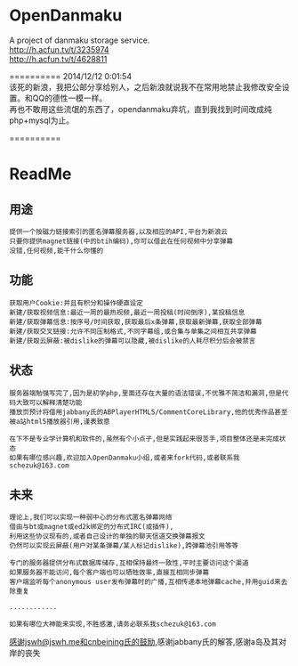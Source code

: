 OpenDanmaku
==========
A project of danmaku storage service.  
http://h.acfun.tv/t/3235974  
http://h.acfun.tv/t/4628811  

==========
2014/12/12 0:01:54   
该死的新浪，我把公邮分享给别人，之后新浪就说我不在常用地禁止我修改安全设置。和QQ的德性一模一样。   
再也不敢用这些流氓的东西了，opendanmaku弃坑，直到我找到时间改成纯php+mysql为止。   

==========
# ReadMe

##	用途
	提供一个按磁力链接索引的匿名弹幕服务器,以及相应的API,平台为新浪云
	只要你提供magnet链接(中的btih编码),你可以借此在任何视频中分享弹幕
	没错,任何视频,能干什么你懂的
	
##	功能
	获取用户Cookie:并且有积分和操作硬直设定
	新建/获取视频信息:最近一周的最热视频,最近一周投稿(时间倒序),某投稿信息
	新建/获取弹幕信息:按序号/时间获取,获取最后x条弹幕,获取最新弹幕,获取全部弹幕
	新建/获取交叉链接:允许不同压制格式,不同字幕组,或合集与单集之间相互共享弹幕
	新建/获取云屏蔽:被dislike的弹幕可以隐藏,被dislike的人耗尽积分后会被禁言

##	状态
	服务器端勉强写完了,因为是初学php,里面还存在大量的语法错误,不优雅不简洁和漏洞,但是代码大致可以解释清楚功能
	播放页预计将借用jabbany氏的ABPlayerHTML5/CommentCoreLibrary,他的优秀作品甚至被a站html5播放器引用,谨表致意
	
	在下不是专业学计算机和软件的,虽然有个小点子,但是实践起来很苦手,项目整体还是未完成状态
	如果有哪位感兴趣,欢迎加入OpenDanmaku小组,或者来fork代码,或者联系我schezuk@163.com
	
##	未来
	理论上,我们可以实现一种弱中心的分布式匿名弹幕网络
	借由与bt或magnet或ed2k绑定的分布式IRC(或插件),
	利用这些协议现有的,或者自己设计的单独的聊天信道交换弹幕报文
	仍然可以实现云屏蔽(用户对某条弹幕/某人标记dislike),跨弹幕池引用等等
	
	专门的服务器提供分布式数据库储存,互相保持最终一致性,平时主要访问这个渠道
	如果服务器不能访问,每个客户端也可以牺牲效率,直接互相同步弹幕
	客户端监听每个anonymous user发布弹幕时的广播,互相传递本地弹幕cache,并用guid来去除重复
	
	............
		
	如果有哪位大神能来实现,不胜感激,请务必联系我schezuk@163.com

感谢jswh@jswh.me和cnbeining氏的鼓励,感谢jabbany氏的解答,感谢a岛及其对岸的丧失
